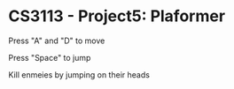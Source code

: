 # CS3113 - Project5: Plaformer
Press "A" and "D" to move

Press "Space" to jump

Kill enmeies by jumping on their heads
